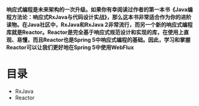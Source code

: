 
**响应式编程是未来架构的一次升级。如果你有幸阅读过作者的第一本书《Java编程方法论：响应式RxJava与代码设计实战》，那么这本书非常适合作为你的进阶读物。在Java社区中，RxJava和RxJava 2非常流行，而另一个新的响应式编程库就是Reactor。Reactor是完全基于响应式规范设计和实现的库，在使用上直观、易懂，而且Reactor也是Spring 5中响应式编程的基础。因此，学习和掌握Reactor可以让我们更好地在Spring 5中使用WebFlux**


# 目录
   
  * RxJava
  * Reactor
   
